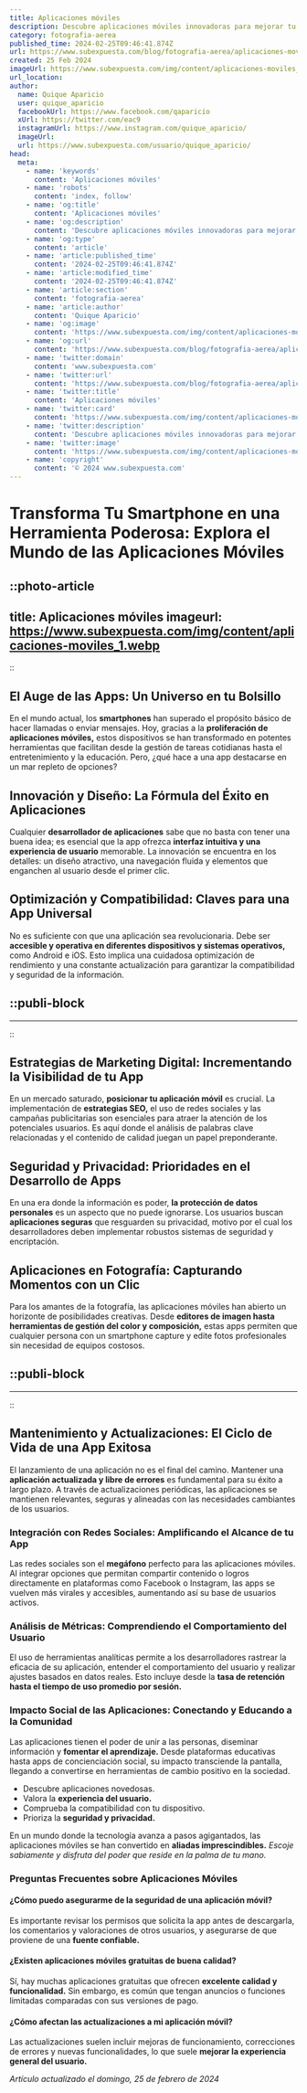 ```yaml
---
title: Aplicaciones móviles
description: Descubre aplicaciones móviles innovadoras para mejorar tu vida diaria. Seguridad, facilidad y diversión en la palma de tu mano.
category: fotografia-aerea
published_time: 2024-02-25T09:46:41.874Z
url: https://www.subexpuesta.com/blog/fotografia-aerea/aplicaciones-moviles
created: 25 Feb 2024
imageUrl: https://www.subexpuesta.com/img/content/aplicaciones-moviles_1.webp
url_location:
author:
  name: Quique Aparicio
  user: quique_aparicio
  facebookUrl: https://www.facebook.com/qaparicio
  xUrl: https://twitter.com/eac9
  instagramUrl: https://www.instagram.com/quique_aparicio/
  imageUrl: 
  url: https://www.subexpuesta.com/usuario/quique_aparicio/
head:
  meta:
    - name: 'keywords'
      content: 'Aplicaciones móviles'
    - name: 'robots'
      content: 'index, follow'
    - name: 'og:title'
      content: 'Aplicaciones móviles'
    - name: 'og:description'
      content: 'Descubre aplicaciones móviles innovadoras para mejorar tu vida diaria. Seguridad, facilidad y diversión en la palma de tu mano.'
    - name: 'og:type'
      content: 'article'
    - name: 'article:published_time'
      content: '2024-02-25T09:46:41.874Z'
    - name: 'article:modified_time'
      content: '2024-02-25T09:46:41.874Z'
    - name: 'article:section'
      content: 'fotografia-aerea'
    - name: 'article:author'
      content: 'Quique Aparicio'
    - name: 'og:image'
      content: 'https://www.subexpuesta.com/img/content/aplicaciones-moviles_1.webp'
    - name: 'og:url'
      content: 'https://www.subexpuesta.com/blog/fotografia-aerea/aplicaciones-moviles'
    - name: 'twitter:domain'
      content: 'www.subexpuesta.com'
    - name: 'twitter:url'
      content: 'https://www.subexpuesta.com/blog/fotografia-aerea/aplicaciones-moviles'
    - name: 'twitter:title'
      content: 'Aplicaciones móviles'
    - name: 'twitter:card'
      content: 'https://www.subexpuesta.com/img/content/aplicaciones-moviles_1.webp'
    - name: 'twitter:description'
      content: 'Descubre aplicaciones móviles innovadoras para mejorar tu vida diaria. Seguridad, facilidad y diversión en la palma de tu mano.'
    - name: 'twitter:image'
      content: 'https://www.subexpuesta.com/img/content/aplicaciones-moviles_1.webp'
    - name: 'copyright'
      content: '© 2024 www.subexpuesta.com'
---
```

# Transforma Tu Smartphone en una Herramienta Poderosa: Explora el Mundo de las Aplicaciones Móviles


::photo-article
---
title: Aplicaciones móviles
imageurl: https://www.subexpuesta.com/img/content/aplicaciones-moviles_1.webp
---
::


## El Auge de las Apps: Un Universo en tu Bolsillo

En el mundo actual, los **smartphones** han superado el propósito básico de hacer llamadas o enviar mensajes. Hoy, gracias a la **proliferación de aplicaciones móviles,** estos dispositivos se han transformado en potentes herramientas que facilitan desde la gestión de tareas cotidianas hasta el entretenimiento y la educación. Pero, ¿qué hace a una app destacarse en un mar repleto de opciones?

## Innovación y Diseño: La Fórmula del Éxito en Aplicaciones

Cualquier **desarrollador de aplicaciones** sabe que no basta con tener una buena idea; es esencial que la app ofrezca **interfaz intuitiva y una experiencia de usuario** memorable. La innovación se encuentra en los detalles: un diseño atractivo, una navegación fluida y elementos que enganchen al usuario desde el primer clic.

## Optimización y Compatibilidad: Claves para una App Universal

No es suficiente con que una aplicación sea revolucionaria. Debe ser **accesible y operativa en diferentes dispositivos y sistemas operativos,** como Android e iOS. Esto implica una cuidadosa optimización de rendimiento y una constante actualización para garantizar la compatibilidad y seguridad de la información.


  ::publi-block
  ---
  ---
  ::
  
  
## Estrategias de Marketing Digital: Incrementando la Visibilidad de tu App

En un mercado saturado, **posicionar tu aplicación móvil** es crucial. La implementación de **estrategias SEO,** el uso de redes sociales y las campañas publicitarias son esenciales para atraer la atención de los potenciales usuarios. Es aquí donde el análisis de palabras clave relacionadas y el contenido de calidad juegan un papel preponderante.

## Seguridad y Privacidad: Prioridades en el Desarrollo de Apps

En una era donde la información es poder, **la protección de datos personales** es un aspecto que no puede ignorarse. Los usuarios buscan **aplicaciones seguras** que resguarden su privacidad, motivo por el cual los desarrolladores deben implementar robustos sistemas de seguridad y encriptación.

## Aplicaciones en Fotografía: Capturando Momentos con un Clic

Para los amantes de la fotografía, las aplicaciones móviles han abierto un horizonte de posibilidades creativas. Desde **editores de imagen hasta herramientas de gestión del color y composición,** estas apps permiten que cualquier persona con un smartphone capture y edite fotos profesionales sin necesidad de equipos costosos.


  ::publi-block
  ---
  ---
  ::
  
  
## Mantenimiento y Actualizaciones: El Ciclo de Vida de una App Exitosa

El lanzamiento de una aplicación no es el final del camino. Mantener una **aplicación actualizada y libre de errores** es fundamental para su éxito a largo plazo. A través de actualizaciones periódicas, las aplicaciones se mantienen relevantes, seguras y alineadas con las necesidades cambiantes de los usuarios.

### Integración con Redes Sociales: Amplificando el Alcance de tu App

Las redes sociales son el **megáfono** perfecto para las aplicaciones móviles. Al integrar opciones que permitan compartir contenido o logros directamente en plataformas como Facebook o Instagram, las apps se vuelven más virales y accesibles, aumentando así su base de usuarios activos.

### Análisis de Métricas: Comprendiendo el Comportamiento del Usuario

El uso de herramientas analíticas permite a los desarrolladores rastrear la eficacia de su aplicación, entender el comportamiento del usuario y realizar ajustes basados en datos reales. Esto incluye desde la **tasa de retención hasta el tiempo de uso promedio por sesión.**

### Impacto Social de las Aplicaciones: Conectando y Educando a la Comunidad

Las aplicaciones tienen el poder de unir a las personas, diseminar información y **fomentar el aprendizaje.** Desde plataformas educativas hasta apps de concienciación social, su impacto transciende la pantalla, llegando a convertirse en herramientas de cambio positivo en la sociedad.

- Descubre aplicaciones novedosas.
- Valora la **experiencia del usuario.**
- Comprueba la compatibilidad con tu dispositivo.
- Prioriza la **seguridad y privacidad.**

En un mundo donde la tecnología avanza a pasos agigantados, las aplicaciones móviles se han convertido en **aliadas imprescindibles.** _Escoje sabiamente y disfruta del poder que reside en la palma de tu mano._

### Preguntas Frecuentes sobre Aplicaciones Móviles

#### ¿Cómo puedo asegurarme de la seguridad de una aplicación móvil?

Es importante revisar los permisos que solicita la app antes de descargarla, los comentarios y valoraciones de otros usuarios, y asegurarse de que proviene de una **fuente confiable.**

#### ¿Existen aplicaciones móviles gratuitas de buena calidad?

Sí, hay muchas aplicaciones gratuitas que ofrecen **excelente calidad y funcionalidad.** Sin embargo, es común que tengan anuncios o funciones limitadas comparadas con sus versiones de pago.

#### ¿Cómo afectan las actualizaciones a mi aplicación móvil?

Las actualizaciones suelen incluir mejoras de funcionamiento, correcciones de errores y nuevas funcionalidades, lo que suele **mejorar la experiencia general del usuario.**

_Artículo actualizado el domingo, 25 de febrero de 2024_